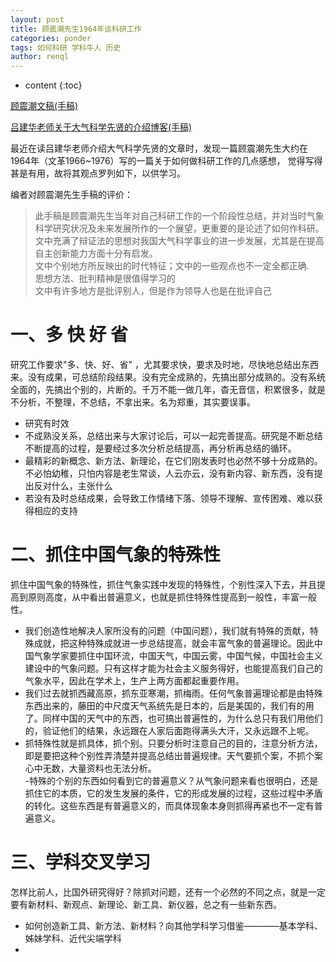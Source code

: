 ```yaml
---
layout: post
title: 顾震潮先生1964年谈科研工作
categories: ponder
tags: 如何科研 学科牛人 历史
author: renql
---
```


* content
{:toc}

<a href="http://www.iap.cas.cn/qt/zthd/oldzt/guzhengchao85/gzc85.htm" target="_blank">顾震潮文稿(手稿)</a>  

<a href="http://blog.sciencenet.cn/blog-3360191-1079890.html" target="_blank">吕建华老师关于大气科学先贤的介绍博客(手稿)</a>   

最近在读吕建华老师介绍大气科学先贤的文章时，发现一篇顾震潮先生大约在1964年（文革1966~1976）写的一篇关于如何做科研工作的几点感想，
觉得写得甚是有用，故将其观点罗列如下，以供学习。   

编者对顾震潮先生手稿的评价：   
> 此手稿是顾震潮先生当年对自己科研工作的一个阶段性总结，并对当时气象科学研究状况及未来发展所作的一个展望，更重要的是论述了如何作科研。  
> 文中充满了辩证法的思想对我国大气科学事业的进一步发展，尤其是在提高自主创新能力方面十分有启发。  
> 文中个别地方所反映出的时代特征；文中的一些观点也不一定全都正确.   
> 思想方法、批判精神是很值得学习的  
> 文中有许多地方是批评别人，但是作为领导人也是在批评自己

# 一、多 快 好 省
研究工作要求"多、快、好、省" ，尤其要求快，要求及时地，尽快地总结出东西来。没有成果，可总结阶段结果。没有完全成熟的，先搞出部分成熟的。没有系统全面的，先搞出个别的，片断的。千万不能一做几年，杳无音信，积累很多，就是不分析，不整理，不总结，不拿出来。名为郑重，其实要误事。  
- 研究有时效   
- 不成熟没关系，总结出来与大家讨论后，可以一起完善提高。研究是不断总结不断提高的过程，是要经过多次分析总结提高，再分析再总结的循环。  
- 最精彩的新概念、新方法、新理论，在它们刚发表时也必然不够十分成熟的。不必怕幼稚，只怕内容是老生常谈，人云亦云，没有新内容、新东西，没有提出反对什么，主张什么  
- 若没有及时总结成果，会导致工作情绪下落、领导不理解、宣传困难、难以获得相应的支持  




# 二、抓住中国气象的特殊性
抓住中国气象的特殊性，抓住气象实践中发现的特殊性，个别性深入下去，并且提高到原则高度，从中看出普遍意义，也就是抓住特殊性提高到一般性，丰富一般性。  
- 我们创造性地解决人家所没有的问题（中国问题），我们就有特殊的贡献，特殊成就，把这种特殊成就进一步总结提高，就会丰富气象的普遍理论。因此中国气象学家要抓住中国环流，中国天气，中国云雾，中国气候，中国社会主义建设中的气象问题。只有这样才能为社会主义服务得好，也能提高我们自己的气象水平，因此在学术上，生产上两方面都起重要作用。  
- 我们过去就抓西藏高原，抓东亚寒潮，抓梅雨。任何气象普遍理论都是由特殊东西出来的，藤田的中尺度天气系统先是日本的，后是美国的，我们有的用了。同样中国的天气中的东西，也可搞出普遍性的，为什么总只有我们用他们的，验证他们的结果，永远跟在人家后面跑得满头大汗，又永远跟不上呢。  
- 抓特殊性就是抓具体，抓个别。只要分析时注意自己的目的，注意分析方法，即是要把这种个别性弄清楚并提高总结出普遍规律。天气要抓个案，不抓个案心中无数，大量资料也无法分析。  
-特殊的个别的东西如何看到它的普遍意义？从气象问题来看也很明白，还是抓住它的本质，它的发生发展的条件，它的形成发展的过程，这些过程中矛盾的转化。这些东西是有普遍意义的，而具体现象本身则抓得再紧也不一定有普遍意义。  

# 三、学科交叉学习
怎样比前人，比国外研究得好？除抓对问题，还有一个必然的不同之点，就是一定要有新材料、新观点、新理论、新工具、新仪器，总之有一些新东西。  
- 如何创造新工具、新方法、新材料？向其他学科学习借鉴————基本学科、姊妹学科、近代尖端学科    
- 
